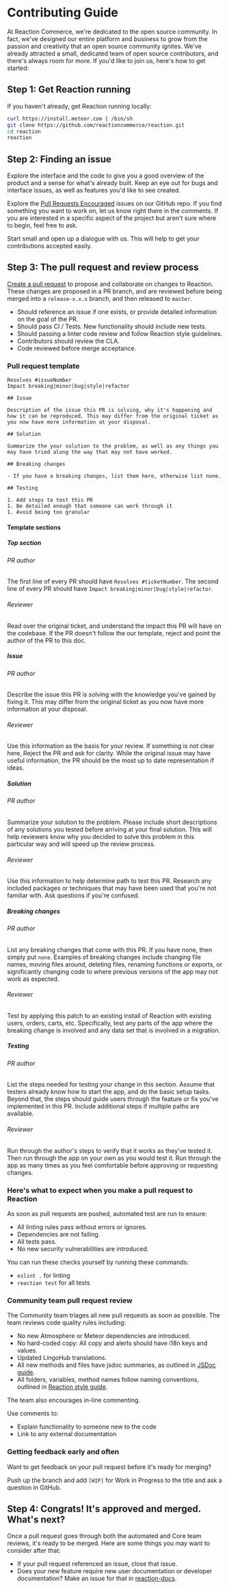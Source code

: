 # Contributing Guide

At Reaction Commerce, we're dedicated to the open source community. In fact, we've designed our entire platform and business to grow from the passion and creativity that an open source community ignites. We've already attracted a small, dedicated team of open source contributors, and there's always room for more. If you'd like to join us, here's how to get started:

## Step 1: Get Reaction running

If you haven't already, get Reaction running locally:

```sh
curl https://install.meteor.com | /bin/sh
git clone https://github.com/reactioncommerce/reaction.git
cd reaction
reaction
```

## Step 2: Finding an issue

Explore the interface and the code to give you a good overview of the product and a sense for what's already built. Keep an eye out for bugs and interface issues, as well as features you'd like to see created.

Explore the [Pull Requests Encouraged](https://github.com/reactioncommerce/reaction/issues?q=is%3Aissue+is%3Aopen+label%3Apull-requests-encouraged) issues on our GitHub repo. If you find something you want to work on, let us know right there in the comments. If you are interested in a specific aspect of the project but aren't sure where to begin, feel free to ask.

Start small and open up a dialogue with us. This will help to get your contributions accepted easily.

## Step 3: The pull request and review process

[Create a pull request](https://help.github.com/articles/creating-a-pull-request/) to propose and collaborate on changes to Reaction. These changes are proposed in a PR branch, and are reviewed before being merged into a `release-x.x.x` branch, and then released to `master`.

-   Should reference an issue if one exists, or provide detailed information on the goal of the PR.
-   Should pass CI / Tests. New functionality should include new tests.
-   Should passing a linter code review and follow Reaction style guidelines.
-   Contributors should review the CLA.
-   Code reviewed before merge acceptance.

### Pull request template

```
Resolves #issueNumber
Impact breaking|minor|bug|style|refactor

## Issue

Description of the issue this PR is solving, why it's happening and how it can be reproduced. This may differ from the original ticket as you now have more information at your disposal.

## Solution

Summarize the your solution to the problem, as well as any things you may have tried along the way that may not have worked.

## Breaking changes

- If you have a breaking changes, list them here, otherwise list none.

## Testing

1. Add steps to test this PR
1. Be detailed enough that someone can work through it
1. Avoid being too granular
```

#### Template sections

##### Top section

###### PR author

The first line of every PR should have `Resolves #ticketNumber`.
The second line of every PR should have `Impact breaking|minor|bug|style|refactor`.

###### Reviewer

Read over the original ticket, and understand the impact this PR will have on the codebase. If the PR doesn't follow the our template, reject and point the author of the PR to this doc.

##### Issue

###### PR author

Describe the issue this PR is solving with the knowledge you've gained by fixing it. This may differ from the original ticket as you now have more information at your disposal.

###### Reviewer

Use this information as the basis for your review. If something is not clear here, Reject the PR and ask for clarity. While the original issue may have useful information, the PR should be the most up to date representation if ideas.

##### Solution

###### PR author

Summarize your solution to the problem. Please include short descriptions of any solutions you tested before arriving at your final solution. This will help reviewers know why you decided to solve this problem in this particular way and will speed up the review process.

###### Reviewer

Use this information to help determine path to test this PR. Research any included packages or techniques that may have been used that you're not familiar with. Ask questions if you're confused.

##### Breaking changes

###### PR author

List any breaking changes that come with this PR. If you have none, then simply put `none`. Examples of breaking changes include changing file names, moving files around, deleting files, renaming functions or exports, or significantly changing code to where previous versions of the app may not work as expected.

###### Reviewer

Test by applying this patch to an existing install of Reaction with existing users, orders, carts, etc. Specifically, test any parts of the app where the breaking change is involved and any data set that is involved in a migration.

##### Testing

###### PR author

List the steps needed for testing your change in this section. Assume that testers already know how to start the app, and do the basic setup tasks. Beyond that, the steps should guide users through the feature or fix you've implemented in this PR. Include additional steps if multiple paths are available.

###### Reviewer

Run through the author's steps to verify that it works as they've tested it. Then run through the app on your own as you would test it. Run through the app as many times as you feel comfortable before approving or requesting changes.

### Here's what to expect when you make a pull request to Reaction

As soon as pull requests are pushed, automated test are run to ensure:

-   All linting rules pass without errors or ignores.
-   Dependencies are not failing.
-   All tests pass.
-   No new security vulnerabilities are introduced.

You can run these checks yourself by running these commands:

-   `eslint .` for linting
-   `reaction test` for all tests

### Community team pull request review

The Community team triages all new pull requests as soon as possible. The team reviews code quality rules including:

-   No new Atmosphere or Meteor dependencies are introduced.
-   No hard-coded copy: All copy and alerts should have i18n keys and values.
-   Updated LingoHub translations.
-   All new methods and files have jsdoc summaries, as outlined in [JSDoc guide](https://github.com/reactioncommerce/reaction-jsdoc#how-to-write-docs).
-   All folders, variables, method names follow naming conventions, outlined in [Reaction style guide](/developer/styleguide.md).

The team also encourages in-line commenting.

Use comments to:

-   Explain functionality to someone new to the code
-   Link to any external documentation

### Getting feedback early and often

Want to get feedback on your pull request before it's ready for merging?

Push up the branch and add `[WIP]` for Work in Progress to the title and ask a question in GitHub.

## Step 4: Congrats! It's approved and merged. What's next?

Once a pull request goes through both the automated and Core team reviews, it's ready to be merged. Here are some things you may want to consider after that:

-   If your pull request referenced an issue, close that issue.
-   Does your new feature require new user documentation or developer documentation? Make an issue for that in [reaction-docs](https://github.com/reactioncommerce/reaction-docs/issues).

